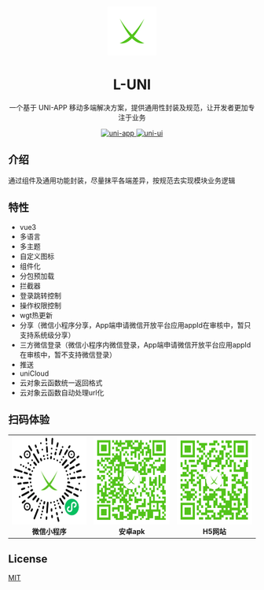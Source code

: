 <p align="center">
  <a href="https://lb1129.github.io/l-uni/">
    <img width="100" src="https://github.com/lb1129/l-uni/blob/master/static/image/logo.png">
  </a>
</p>

<h1 align="center">L-UNI</h1>

<p align="center">一个基于 UNI-APP 移动多端解决方案，提供通用性封装及规范，让开发者更加专注于业务</p>

<p align="center">
  <a href="https://github.com/dcloudio/uni-app">
    <img src="https://img.shields.io/badge/uni-app-brightgreen.svg" alt="uni-app">
  </a>
  <a href="https://github.com/dcloudio/uni-ui">
    <img src="https://img.shields.io/badge/uni-ui-brightgreen.svg" alt="uni-ui">
  </a>
</p>

## 介绍

通过组件及通用功能封装，尽量抹平各端差异，按规范去实现模块业务逻辑

## 特性

- vue3
- 多语言
- 多主题
- 自定义图标
- 组件化
- 分包预加载
- 拦截器
- 登录跳转控制
- 操作权限控制
- wgt热更新
- 分享（微信小程序分享，App端申请微信开放平台应用appId在审核中，暂只支持系统级分享）
- 三方微信登录（微信小程序内微信登录，App端申请微信开放平台应用appId在审核中，暂不支持微信登录）
- 推送
- uniCloud
- 云对象云函数统一返回格式
- 云对象云函数自动处理url化

## 扫码体验

<table>
  <tr>
    <td align="center">
      <img
        src="https://github.com/lb1129/l-uni/blob/master/qrcode_image/mp-weixin.jpg"
        width="180"
        height="180"
      />
      <div><b>微信小程序</b></div>
    </td>
    <td align="center">
      <img
        src="https://github.com/lb1129/l-uni/blob/master/qrcode_image/apk.png"
        width="180"
        height="180"
      />
      <div><b>安卓apk</b></div>
    </td>
    <td align="center">
      <img
        src="https://github.com/lb1129/l-uni/blob/master/qrcode_image/h5.png"
        width="180"
        height="180"
      />
      <div><b>H5网站</b></div>
    </td>
  </tr>
</table>

## License

[MIT](https://github.com/lb1129/l-uni/blob/master/LICENSE)
